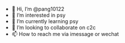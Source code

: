- 👋 Hi, I’m @pang10122
- 👀 I’m interested in psy
- 🌱 I’m currently learning psy
- 💞️ I’m looking to collaborate on c2c
- 📫 How to reach me via imessage or wechat

<!---
pang10122/pang10122 is a ✨ special ✨ repository because its `README.md` (this file) appears on your GitHub profile.
You can click the Preview link to take a look at your changes.
--->
